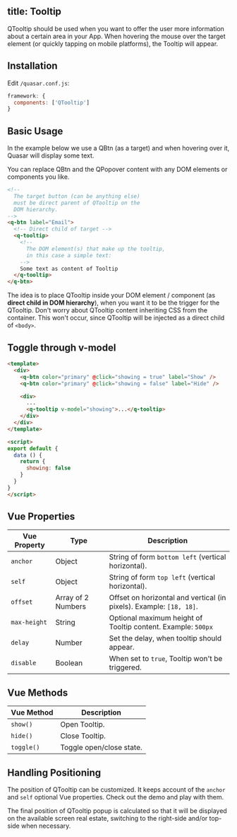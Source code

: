 title: Tooltip
---
QTooltip should be used when you want to offer the user more information about a certain area in your App. When hovering the mouse over the target element (or quickly tapping on mobile platforms), the Tooltip will appear.
<input type="hidden" data-fullpage-demo="popups/tooltip">
## Installation
Edit `/quasar.conf.js`:
```js
framework: {
  components: ['QTooltip']
}
```
## Basic Usage
In the example below we use a QBtn (as a target) and when hovering over it, Quasar will display some text.

You can replace QBtn and the QPopover content with any DOM elements or components you like.

``` html
<!--
  The target button (can be anything else)
  must be direct parent of QTooltip on the
  DOM hierarchy.
-->
<q-btn label="Email">
  <!-- Direct child of target -->
  <q-tooltip>
    <!--
      The DOM element(s) that make up the tooltip,
      in this case a simple text:
    -->
    Some text as content of Tooltip
  </q-tooltip>
</q-btn>
```

The idea is to place QTooltip inside your DOM element / component (as **direct child in DOM hierarchy**), when you want it to be the trigger for the QTooltip. Don't worry about QTooltip content inheriting CSS from the container. This won't occur, since QTooltip will be injected as a direct child of `<body>`.

## Toggle through v-model
``` html
<template>
  <div>
    <q-btn color="primary" @click="showing = true" label="Show" />
    <q-btn color="primary" @click="showing = false" label="Hide" />

    <div>
      ...
      <q-tooltip v-model="showing">...</q-tooltip>
    </div>
  </div>
</template>

<script>
export default {
  data () {
    return {
      showing: false
    }
  }
}
</script>
```

## Vue Properties
| Vue Property | Type | Description |
| --- | --- | --- |
| `anchor` | Object | String of form `bottom left` (vertical horizontal). |
| `self` | Object | String of form `top left` (vertical horizontal). |
| `offset` | Array of 2 Numbers | Offset on horizontal and vertical (in pixels). Example: `[18, 18]`. |
| `max-height` | String | Optional maximum height of Tooltip content. Example: `500px` |
| `delay` | Number | Set the delay, when tooltip should appear. |
| `disable` | Boolean | When set to `true`, Tooltip won't be triggered. |

## Vue Methods

| Vue Method | Description |
| --- | --- |
| `show()` | Open Tooltip. |
| `hide()` | Close Tooltip. |
| `toggle()` | Toggle open/close state. |

## Handling Positioning
The position of QTooltip can be customized. It keeps account of the `anchor` and `self` optional Vue properties. Check out the demo and play with them.

The final position of QTooltip popup is calculated so that it will be displayed on the available screen real estate, switching to the right-side and/or top-side when necessary.
